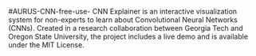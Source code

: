 #AURUS-CNN-free-use-                       CNN Explainer is an interactive visualization system for non-experts to learn about Convolutional Neural Networks (CNNs). Created in a research collaboration between Georgia Tech and Oregon State University, the project includes a live demo and is available under the MIT License.

